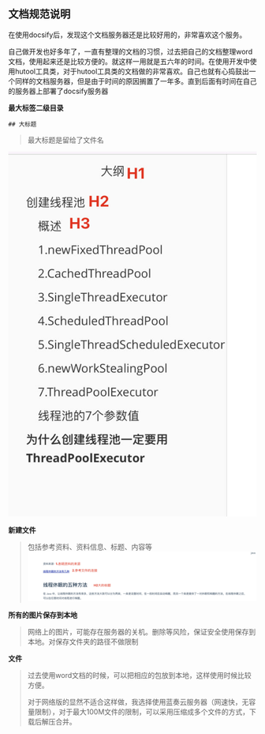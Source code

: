 ## 文档规范说明
在使用docsify后，发现这个文档服务器还是比较好用的，非常喜欢这个服务。

自己做开发也好多年了，一直有整理的文档的习惯，过去把自己的文档整理word文档，使用起来还是比较方便的。就这样一用就是五六年的时间。在使用开发中使用hutool工具类，对于hutool工具类的文档做的非常喜欢。自己也就有心捣鼓出一个同样的文档服务器，但是由于时间的原因搁置了一年多。直到后面有时间在自己的服务器上部署了docsify服务器


**最大标签二级目录**

`## 大标题`

>  最大标题是留给了文件名<br/>

![](large/e6c9d24ely1h1fz4jippnj20gc0nyjso.jpg ':size=30%') 

**新建文件**
> 包括参考资料、资料信息、标题、内容等
> ![](large/e6c9d24ely1h1fz8oij3lj220k0fwjuc.jpg)

**所有的图片保存到本地**

> 网络上的图片，可能存在服务器的关机。删除等风险，保证安全使用保存到本地。对保存文件夹的路径不做限制

**文件**

> 过去使用word文档的时候，可以把相应的包放到本地，这样使用时候比较方便。
>
> 对于网络版的显然不适合这样做，我选择使用蓝奏云服务器（网速快，无容量限制），对于最大100M文件的限制，可以采用压缩成多个文件的方式，下载后解压合并。